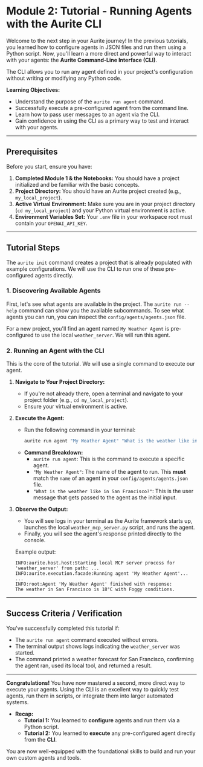 # Module 2: Tutorial - Running Agents with the Aurite CLI

Welcome to the next step in your Aurite journey! In the previous tutorials, you learned how to configure agents in JSON files and run them using a Python script. Now, you'll learn a more direct and powerful way to interact with your agents: the **Aurite Command-Line Interface (CLI)**.

The CLI allows you to run any agent defined in your project's configuration without writing or modifying any Python code.

**Learning Objectives:**
*   Understand the purpose of the `aurite run agent` command.
*   Successfully execute a pre-configured agent from the command line.
*   Learn how to pass user messages to an agent via the CLI.
*   Gain confidence in using the CLI as a primary way to test and interact with your agents.

---

## Prerequisites

Before you start, ensure you have:
1.  **Completed Module 1 & the Notebooks:** You should have a project initialized and be familiar with the basic concepts.
2.  **Project Directory:** You should have an Aurite project created (e.g., `my_local_project`).
3.  **Active Virtual Environment:** Make sure you are in your project directory (`cd my_local_project`) and your Python virtual environment is active.
4.  **Environment Variables Set:** Your `.env` file in your workspace root must contain your `OPENAI_API_KEY`.

---

## Tutorial Steps

The `aurite init` command creates a project that is already populated with example configurations. We will use the CLI to run one of these pre-configured agents directly.

### 1. Discovering Available Agents

First, let's see what agents are available in the project. The `aurite run --help` command can show you the available subcommands. To see what agents you can run, you can inspect the `config/agents/agents.json` file.

For a new project, you'll find an agent named `My Weather Agent` is pre-configured to use the local `weather_server`. We will run this agent.

### 2. Running an Agent with the CLI

This is the core of the tutorial. We will use a single command to execute our agent.

1.  **Navigate to Your Project Directory:**
    *   If you're not already there, open a terminal and navigate to your project folder (e.g., `cd my_local_project`).
    *   Ensure your virtual environment is active.

2.  **Execute the Agent:**
    *   Run the following command in your terminal:
        ```bash
        aurite run agent "My Weather Agent" "What is the weather like in San Francisco?"
        ```
    *   **Command Breakdown:**
        *   `aurite run agent`: This is the command to execute a specific agent.
        *   `"My Weather Agent"`: The name of the agent to run. This **must** match the `name` of an agent in your `config/agents/agents.json` file.
        *   `"What is the weather like in San Francisco?"`: This is the user message that gets passed to the agent as the initial input.

3.  **Observe the Output:**
    *   You will see logs in your terminal as the Aurite framework starts up, launches the local `weather_mcp_server.py` script, and runs the agent.
    *   Finally, you will see the agent's response printed directly to the console.

    Example output:
    ```
    INFO:aurite.host.host:Starting local MCP server process for 'weather_server' from path: ...
    INFO:aurite.execution.facade:Running agent 'My Weather Agent'...
    ...
    INFO:root:Agent 'My Weather Agent' finished with response:
    The weather in San Francisco is 18°C with Foggy conditions.
    ```

---

## Success Criteria / Verification

You've successfully completed this tutorial if:

*   The `aurite run agent` command executed without errors.
*   The terminal output shows logs indicating the `weather_server` was started.
*   The command printed a weather forecast for San Francisco, confirming the agent ran, used its local tool, and returned a result.

---

**Congratulations!** You have now mastered a second, more direct way to execute your agents. Using the CLI is an excellent way to quickly test agents, run them in scripts, or integrate them into larger automated systems.

*   **Recap:**
    *   **Tutorial 1:** You learned to **configure** agents and run them via a Python script.
    *   **Tutorial 2:** You learned to **execute** any pre-configured agent directly from the **CLI**.

You are now well-equipped with the foundational skills to build and run your own custom agents and tools.
